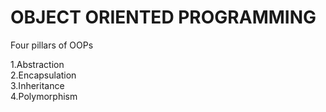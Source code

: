 # OBJECT ORIENTED PROGRAMMING 

Four pillars of OOPs

1.Abstraction<br>
2.Encapsulation<br>
3.Inheritance<br>
4.Polymorphism<br>
